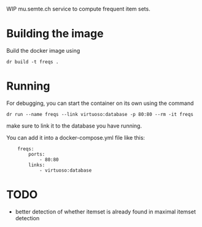 WIP mu.semte.ch service to compute frequent item sets.

# Building the image
Build the docker image using
```
dr build -t freqs .
```
# Running
For debugging, you can start the container on its own using the command
```
dr run --name freqs --link virtuoso:database -p 80:80 --rm -it freqs
```
make sure to link it to the database you have running.

You can add it into a docker-compose.yml file like this:
```
	freqs:
		ports:
			- 80:80
		links:
			- virtuoso:database
```

# TODO
- better detection of whether itemset is already found in maximal itemset detection
